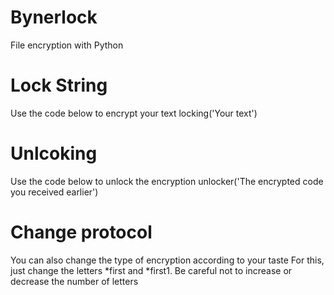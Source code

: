 # Bynerlock
File encryption with Python

# Lock String
Use the code below to encrypt your text
locking('Your text')

# Unlcoking
Use the code below to unlock the encryption
unlocker('The encrypted code you received earlier')

# Change protocol
You can also change the type of encryption according to your taste
For this, just change the letters *first and *first1. Be careful not to increase or decrease the number of letters

